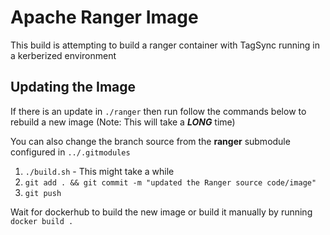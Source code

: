 # Apache Ranger Image #

This build is attempting to build a ranger container with TagSync running in a kerberized environment

## Updating the Image ##

If there is an update in `./ranger` then run follow the commands below to rebuild a new image (Note: This will take a __*LONG*__ time)

You can also change the branch source from the **ranger** submodule configured in `../.gitmodules`

1. `./build.sh` - This might take a while
2. `git add . && git commit -m "updated the Ranger source code/image"`
3. `git push`

Wait for dockerhub to build the new image or build it manually by running `docker build .`
